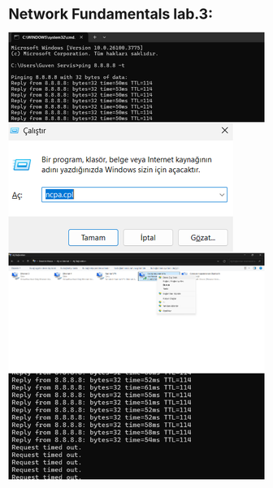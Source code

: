 # Network Fundamentals lab.3:
![alt text](https://github.com/saabir00/networklab3sabir/blob/main/Screenshot%202025-05-15%20224617.png)
![alt text](https://github.com/saabir00/networklab3sabir/blob/main/Screenshot%202025-05-15%20224013.png)
![alt text](https://github.com/saabir00/networklab3sabir/blob/main/Screenshot%202025-05-15%20224036.png)
![alt text](https://github.com/saabir00/networklab3sabir/blob/main/Screenshot%202025-05-15%20224114.png)
